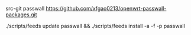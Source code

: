 src-git passwall https://github.com/xfgao0213/openwrt-passwall-packages.git

./scripts/feeds update passwall && 
./scripts/feeds install -a -f -p passwall
